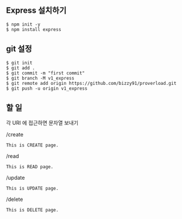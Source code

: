 ## Express 설치하기
```
$ npm init -y
$ npm install express
```
## git 설정
```
$ git init
$ git add .
$ git commit -m "first commit"
$ git branch -M v1_express
$ git remote add origin https://github.com/bizzy91/proverload.git
$ git push -u origin v1_express
```
## 할 일
각 URI 에 접근하면 문자열 보내기

/create

    This is CREATE page.

/read

    This is READ page.

/update

    This is UPDATE page.

/delete

    This is DELETE page.
